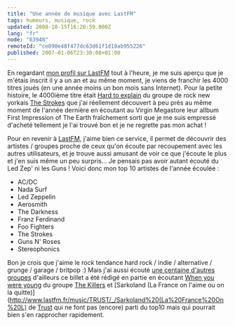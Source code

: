 ```yaml
---
title: "Une année de musique avec LastFM"
tags: humeurs, musique, rock
updated: 2008-10-15T16:20:59.000Z
lang: "fr"
node: "63948"
remoteId: "ce890e48f477dc63d61f1d10ab955226"
published: 2007-01-06T23:30:08+01:00
---
```


En regardant [mon profil sur LastFM](http://www.lastfm.fr/user/TiGr0u/) tout à l'heure, je me suis aperçu que je m'étais inscrit il y a un an et au même moment, je viens de franchir les 4000 titres joués (en une année moins un bon mois sans Internet). Pour la petite histoire, le 4000ième titre était [Hard to explain](http://www.lastfm.fr/music/The%20Strokes/_/Hard%20to%20Explain) du groupe de rock new yorkais [The Strokes](http://www.lastfm.fr/music/The%20Strokes) que j'ai réellement découvert à peu près au même moment de l'année dernière en écoutant au Virgin Megastore leur allbum First Impression of The Earth fraîchement sorti que je me suis empressé d'acheté tellement je l'ai trouvé bon et je ne regrette pas mon achat !


Pour en revenir à [LastFM](http://www.lastfm.fr), j'aime bien ce service, il permet de découvrir des artistes / groupes proche de ceux qu'on écoute par recoupement avec les autres utilisateurs, et je trouve aussi amusant de voir ce que j'écoute le plus et j'en suis même un peu surpris... Je pensais pas avoir autant écouté du Led Zep' ni les Guns ! Voici donc mon top 10 artistes de l'année écoulée :

* AC/DC
* Nada Surf
* Led Zeppelin
* Aerosmith
* The Darkness
* Franz Ferdinand
* Foo Fighters
* The Strokes
* Guns N' Roses
* Stereophonics


Bon je crois que j'aime le rock tendance hard rock / indie / alternative / grunge / garage / britpop :) Mais j'ai aussi écouté [une centaine d'autres groupes](http://www.lastfm.fr/user/TiGr0u/charts/?charttype=overall&amp;subtype=artist&amp;range=105) d'ailleurs ce billet a été rédigé en partie en écoutant [When you were young](http://www.lastfm.fr/music/The%20Killers/_/When%20You%20Were%20Young) du groupe [The Killers](http://www.lastfm.fr/music/The%20Killers) et [Sarkoland (La France on l'aime ou on la quitte)](http://www.lastfm.fr/music/TRUST/_/Sarkoland%20(La%20France%20On%20L) de [Trust](http://www.lastfm.fr/music/TRUST) qui ne font pas (encore) parti du top10 mais qui pourrait bien s'en rapprocher rapidement.

